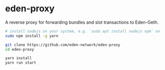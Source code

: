# eden-proxy

A reverse proxy for forwarding bundles and slot transactions to Eden-Geth.

```bash
# install nodejs on your system, e.g. `sudo apt install nodejs npm` on debian/ubuntu
sudo npm install -g yarn

git clone https://github.com/eden-network/eden-proxy
cd eden-proxy

yarn install
yarn run start
```
